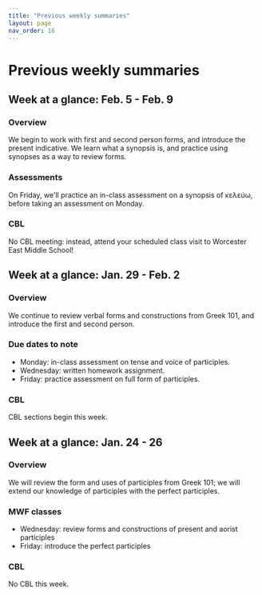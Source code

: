 ```yaml
---
title: "Previous weekly summaries"
layout: page
nav_order: 16
---
```



# Previous weekly summaries


## Week at a glance: Feb. 5 - Feb. 9

### Overview

We begin to work with first and second person forms, and introduce the present indicative. We learn what a synopsis is, and practice using synopses as a way to review forms.

### Assessments

On Friday, we'll practice an in-class assessment on a synopsis of κελεύω, before taking an assessment on Monday.


### CBL

No CBL meeting: instead, attend your scheduled class visit to Worcester East Middle School!



## Week at a glance: Jan. 29 - Feb. 2

### Overview

We continue to review verbal forms and constructions from Greek 101, and introduce the first and second person.

### Due dates to note

- Monday: in-class assessment on tense and voice of participles.
- Wednesday: written homework assignment.
- Friday: practice assessment on full form of participles.

### CBL

CBL sections begin this week.




## Week at a glance: Jan. 24 - 26

### Overview

We will review the form and uses of participles from Greek 101; we will extend our knowledge of participles with the perfect participles.

### MWF classes

- Wednesday: review forms and constructions of present and aorist participles
- Friday: introduce the perfect participles

### CBL

No CBL this week.
